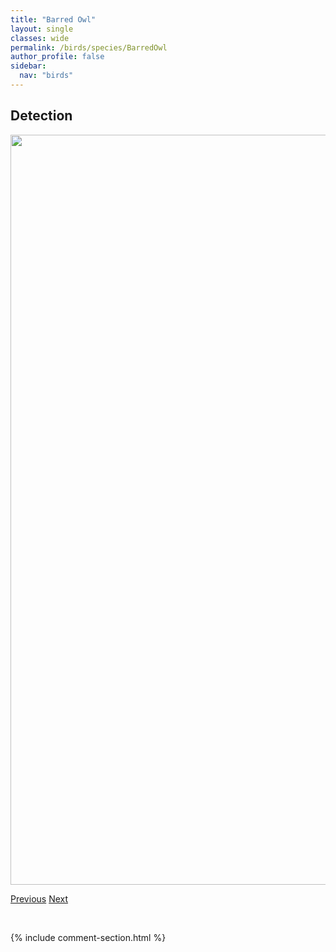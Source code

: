 ```yaml
---
title: "Barred Owl"
layout: single
classes: wide
permalink: /birds/species/BarredOwl
author_profile: false
sidebar:
  nav: "birds"
---
```


<h2>Detection</h2>

<a href="https://drive.google.com/uc?export=view&id=1N_iRoU4A2b9Mn8y0omiO_Ry0f3d1odaI">
<img src="https://drive.google.com/uc?export=view&id=1N_iRoU4A2b9Mn8y0omiO_Ry0f3d1odaI" height = "1200" width = "800">
</a>

<a href="/DevelopmentWebsite/birds/species/AmericanThreetoedWoodpecker" class="pagination--pager" title="American Three-toed Woodpecker">Previous</a> <a href="/DevelopmentWebsite/birds/species/BaldEagle" class="pagination--pager" title="Bald Eagle">Next</a>

<p>&nbsp;</p>

{% include comment-section.html %}
